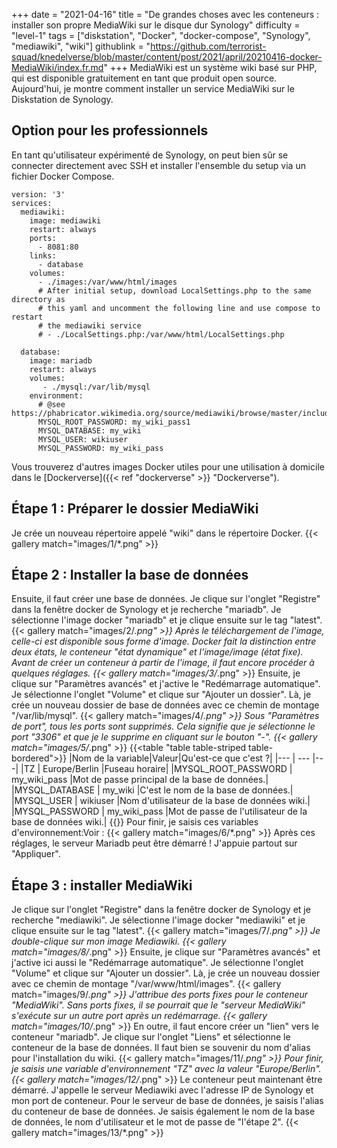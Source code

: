 +++
date = "2021-04-16"
title = "De grandes choses avec les conteneurs : installer son propre MediaWiki sur le disque dur Synology"
difficulty = "level-1"
tags = ["diskstation", "Docker", "docker-compose", "Synology", "mediawiki", "wiki"]
githublink = "https://github.com/terrorist-squad/knedelverse/blob/master/content/post/2021/april/20210416-docker-MediaWiki/index.fr.md"
+++
MediaWiki est un système wiki basé sur PHP, qui est disponible gratuitement en tant que produit open source. Aujourd'hui, je montre comment installer un service MediaWiki sur le Diskstation de Synology.
## Option pour les professionnels
En tant qu'utilisateur expérimenté de Synology, on peut bien sûr se connecter directement avec SSH et installer l'ensemble du setup via un fichier Docker Compose.
```
version: '3'
services:
  mediawiki:
    image: mediawiki
    restart: always
    ports:
      - 8081:80
    links:
      - database
    volumes:
      - ./images:/var/www/html/images
      # After initial setup, download LocalSettings.php to the same directory as
      # this yaml and uncomment the following line and use compose to restart
      # the mediawiki service
      # - ./LocalSettings.php:/var/www/html/LocalSettings.php

  database:
    image: mariadb
    restart: always
    volumes:
       - ./mysql:/var/lib/mysql
    environment:
      # @see https://phabricator.wikimedia.org/source/mediawiki/browse/master/includes/DefaultSettings.php
      MYSQL_ROOT_PASSWORD: my_wiki_pass1
      MYSQL_DATABASE: my_wiki
      MYSQL_USER: wikiuser
      MYSQL_PASSWORD: my_wiki_pass

```
Vous trouverez d'autres images Docker utiles pour une utilisation à domicile dans le [Dockerverse]({{< ref "dockerverse" >}} "Dockerverse").
## Étape 1 : Préparer le dossier MediaWiki
Je crée un nouveau répertoire appelé "wiki" dans le répertoire Docker.
{{< gallery match="images/1/*.png" >}}

## Étape 2 : Installer la base de données
Ensuite, il faut créer une base de données. Je clique sur l'onglet "Registre" dans la fenêtre docker de Synology et je recherche "mariadb". Je sélectionne l'image docker "mariadb" et je clique ensuite sur le tag "latest".
{{< gallery match="images/2/*.png" >}}
Après le téléchargement de l'image, celle-ci est disponible sous forme d'image. Docker fait la distinction entre deux états, le conteneur "état dynamique" et l'image/image (état fixe). Avant de créer un conteneur à partir de l'image, il faut encore procéder à quelques réglages.
{{< gallery match="images/3/*.png" >}}
Ensuite, je clique sur "Paramètres avancés" et j'active le "Redémarrage automatique". Je sélectionne l'onglet "Volume" et clique sur "Ajouter un dossier". Là, je crée un nouveau dossier de base de données avec ce chemin de montage "/var/lib/mysql".
{{< gallery match="images/4/*.png" >}}
Sous "Paramètres de port", tous les ports sont supprimés. Cela signifie que je sélectionne le port "3306" et que je le supprime en cliquant sur le bouton "-".
{{< gallery match="images/5/*.png" >}}
{{<table "table table-striped table-bordered">}}
|Nom de la variable|Valeur|Qu'est-ce que c'est ?|
|--- | --- |---|
|TZ	| Europe/Berlin	|Fuseau horaire|
|MYSQL_ROOT_PASSWORD	| my_wiki_pass	|Mot de passe principal de la base de données.|
|MYSQL_DATABASE |	my_wiki	|C'est le nom de la base de données.|
|MYSQL_USER	| wikiuser |Nom d'utilisateur de la base de données wiki.|
|MYSQL_PASSWORD	| my_wiki_pass |Mot de passe de l'utilisateur de la base de données wiki.|
{{</table>}}
Pour finir, je saisis ces variables d'environnement:Voir :
{{< gallery match="images/6/*.png" >}}
Après ces réglages, le serveur Mariadb peut être démarré ! J'appuie partout sur "Appliquer".
## Étape 3 : installer MediaWiki
Je clique sur l'onglet "Registre" dans la fenêtre docker de Synology et je recherche "mediawiki". Je sélectionne l'image docker "mediawiki" et je clique ensuite sur le tag "latest".
{{< gallery match="images/7/*.png" >}}
Je double-clique sur mon image Mediawiki.
{{< gallery match="images/8/*.png" >}}
Ensuite, je clique sur "Paramètres avancés" et j'active ici aussi le "Redémarrage automatique". Je sélectionne l'onglet "Volume" et clique sur "Ajouter un dossier". Là, je crée un nouveau dossier avec ce chemin de montage "/var/www/html/images".
{{< gallery match="images/9/*.png" >}}
J'attribue des ports fixes pour le conteneur "MediaWiki". Sans ports fixes, il se pourrait que le "serveur MediaWiki" s'exécute sur un autre port après un redémarrage.
{{< gallery match="images/10/*.png" >}}
En outre, il faut encore créer un "lien" vers le conteneur "mariadb". Je clique sur l'onglet "Liens" et sélectionne le conteneur de la base de données. Il faut bien se souvenir du nom d'alias pour l'installation du wiki.
{{< gallery match="images/11/*.png" >}}
Pour finir, je saisis une variable d'environnement "TZ" avec la valeur "Europe/Berlin".
{{< gallery match="images/12/*.png" >}}
Le conteneur peut maintenant être démarré. J'appelle le serveur Mediawiki avec l'adresse IP de Synology et mon port de conteneur. Pour le serveur de base de données, je saisis l'alias du conteneur de base de données. Je saisis également le nom de la base de données, le nom d'utilisateur et le mot de passe de "l'étape 2".
{{< gallery match="images/13/*.png" >}}